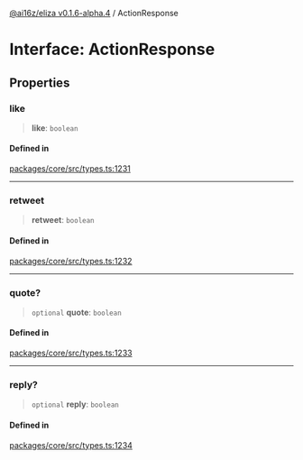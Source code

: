 [@ai16z/eliza v0.1.6-alpha.4](../index.md) / ActionResponse

# Interface: ActionResponse

## Properties

### like

> **like**: `boolean`

#### Defined in

[packages/core/src/types.ts:1231](https://github.com/HeySquib/eliza/blob/main/packages/core/src/types.ts#L1231)

***

### retweet

> **retweet**: `boolean`

#### Defined in

[packages/core/src/types.ts:1232](https://github.com/HeySquib/eliza/blob/main/packages/core/src/types.ts#L1232)

***

### quote?

> `optional` **quote**: `boolean`

#### Defined in

[packages/core/src/types.ts:1233](https://github.com/HeySquib/eliza/blob/main/packages/core/src/types.ts#L1233)

***

### reply?

> `optional` **reply**: `boolean`

#### Defined in

[packages/core/src/types.ts:1234](https://github.com/HeySquib/eliza/blob/main/packages/core/src/types.ts#L1234)
